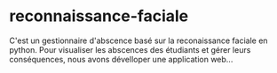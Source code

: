 # reconnaissance-faciale

C'est un gestionnaire d'abscence basé sur la reconaissance faciale en python.
Pour visualiser les abscences des étudiants et gérer leurs conséquences, nous avons dévelloper une application web...
